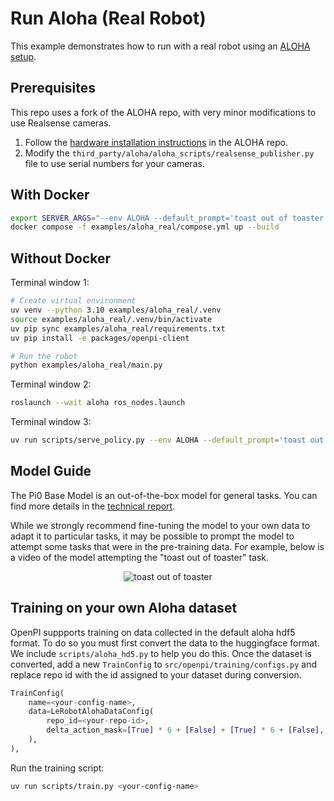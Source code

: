 # Run Aloha (Real Robot)

This example demonstrates how to run with a real robot using an [ALOHA setup](https://github.com/tonyzhaozh/aloha).

## Prerequisites

This repo uses a fork of the ALOHA repo, with very minor modifications to use Realsense cameras.

1. Follow the [hardware installation instructions](https://github.com/tonyzhaozh/aloha?tab=readme-ov-file#hardware-installation) in the ALOHA repo.
1. Modify the `third_party/aloha/aloha_scripts/realsense_publisher.py` file to use serial numbers for your cameras.

## With Docker

```bash
export SERVER_ARGS="--env ALOHA --default_prompt='toast out of toaster'"
docker compose -f examples/aloha_real/compose.yml up --build
```

## Without Docker

Terminal window 1:

```bash
# Create virtual environment
uv venv --python 3.10 examples/aloha_real/.venv
source examples/aloha_real/.venv/bin/activate
uv pip sync examples/aloha_real/requirements.txt
uv pip install -e packages/openpi-client

# Run the robot
python examples/aloha_real/main.py
```

Terminal window 2:

```bash
roslaunch --wait aloha ros_nodes.launch
```

Terminal window 3:

```bash
uv run scripts/serve_policy.py --env ALOHA --default_prompt='toast out of toaster'
```

## Model Guide
The Pi0 Base Model is an out-of-the-box model for general tasks. You can find more details in the [technical report](https://www.physicalintelligence.company/download/pi0.pdf).

While we strongly recommend fine-tuning the model to your own data to adapt it to particular tasks, it may be possible to prompt the model to attempt some tasks that were in the pre-training data. For example, below is a video of the model attempting the "toast out of toaster" task.

<p align="center"> 
  <img src="https://github.com/Physical-Intelligence/openpi/blob/main/examples/aloha_real/toast.gif" alt="toast out of toaster"/> 
</p>

## Training on your own Aloha dataset

OpenPI suppports training on data collected in the default aloha hdf5 format. To do so you must first convert the data to the huggingface format. We include `scripts/aloha_hd5.py` to help you do this. Once the dataset is converted, add a new `TrainConfig` to `src/openpi/training/configs.py` and replace repo id with the id assigned to your dataset during conversion.

```python
TrainConfig(
    name=<your-config-name>,
    data=LeRobotAlohaDataConfig(
        repo_id=<your-repo-id>,
        delta_action_mask=[True] * 6 + [False] + [True] * 6 + [False],
    ),
),
```

Run the training script:

```bash
uv run scripts/train.py <your-config-name>
```
